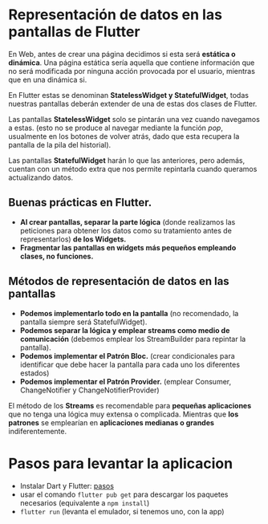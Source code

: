 # Representación de datos en las pantallas de Flutter

En Web, antes de crear una página decidimos si esta será **estática o dinámica**. Una página estática sería aquella que contiene información que no será modificada por ninguna acción provocada por el usuario, mientras que en una dinámica si.

En Flutter estas se denominan **StatelessWidget y StatefulWidget**, todas nuestras pantallas deberán extender de una de estas dos clases de Flutter.

Las pantallas **StatelessWidget** solo se pintarán una vez cuando navegamos a estas. (esto no se produce al navegar mediante la función _pop_, usualmente en los botones de volver atrás, dado que esta recupera la pantalla de la pila del historial).

Las pantallas **StatefulWidget** harán lo que las anteriores, pero además, cuentan con un método extra que nos permite repintarla cuando queramos actualizando datos.

## Buenas prácticas en Flutter.

- **Al crear pantallas, separar la parte lógica** (donde realizamos las peticiones para obtener los datos como su tratamiento antes de representarlos) **de los Widgets.**
- **Fragmentar las pantallas en widgets más pequeños empleando clases, no funciones.**


## Métodos de representación de datos en las pantallas

- **Podemos implementarlo todo en la pantalla** (no recomendado, la pantalla siempre será StatefulWidget).
- **Podemos separar la lógica y emplear streams como medio de comunicación** (debemos emplear los StreamBuilder para repintar la pantalla).
- **Podemos implementar el Patrón Bloc.** (crear condicionales para identificar que debe hacer la pantalla para cada uno los diferentes estados)
- **Podemos implementar el Patrón Provider.** (emplear Consumer, ChangeNotifier y ChangeNotifierProvider)

El método de los **Streams** es recomendable para **pequeñas aplicaciones** que no tenga una lógica muy extensa o complicada. Mientras que **los patrones** se emplearían en **aplicaciones medianas o grandes** indiferentemente.

# Pasos para levantar la aplicacion

- Instalar Dart y Flutter: [pasos](https://flutter.dev/docs/get-started/install)
- usar el comando `flutter pub get` para descargar los paquetes necesarios (equivalente a `npm install`)
- `flutter run` (levanta el emulador, si tenemos uno, con la app)